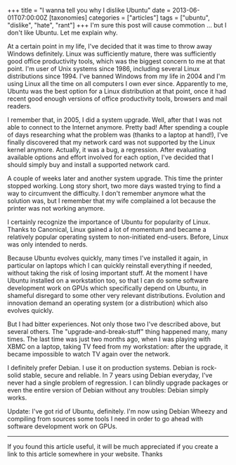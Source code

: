 +++
title = "I wanna tell you why I dislike Ubuntu"
date = 2013-06-01T07:00:00Z
[taxonomies]
categories = ["articles"]
tags = ["ubuntu", "dislike", "hate", "rant"]
+++
I'm sure this post will cause commotion ... but I don't like Ubuntu. Let me explain why.

At a certain point in my life, I've decided that it was time to throw away Windows definitely. Linux was sufficiently mature, there was sufficiently good office productivity tools, which was the biggest concern to me at that point. I'm user of Unix systems since 1986, including several Linux distributions since 1994.  I've banned Windows from my life in 2004 and I'm using Linux all the time on all computers I own ever since. Apparently to me, Ubuntu was the best option for a Linux distribution at that point, once it had recent good enough versions of office productivity tools, browsers and mail readers.

I remember that, in 2005, I did a system upgrade. Well, after that I was not able to connect to the Internet anymore. Pretty bad! After spending a couple of days researching what the problem was (thanks to a laptop at hand!), I've finally discovered that my network card was not supported by the Linux kernel anymore. Actually, it was a bug, a regression. After evaluating available options and effort involved for each option, I've decided that I should simply buy and install a supported network card.

A couple of weeks later and another system upgrade. This time the printer stopped working. Long story short, two more days wasted trying to find a way to circumvent the difficulty. I don't remember anymore what the solution was, but I remember that my wife complained a lot because the printer was not working anymore.

I certainly recognize the importance of Ubuntu for popularity of Linux. Thanks to Canonical, Linux gained a lot of momentum and became a relatively popular operating system to non-initiated end-users. Before, Linux was only intended to nerds.

Because Ubuntu evolves quickly, many times I've installed it again, in particular on laptops which I can quickly reinstall everything if needed, without taking the risk of losing important stuff. At the moment I have Ubuntu installed on a workstation too, so that I can do some software development work on GPUs which specifically depend on Ubuntu, in shameful disregard to some other very relevant distributions. Evolution and innovation demand an operating system (or a distribution) which also evolves quickly.

But I had bitter experiences. Not only those two I've described above, but several others. The "upgrade-and-break-stuff" thing happened many, many times. The last time was just two months ago, when I was playing with XBMC on a laptop, taking TV feed from my workstation: after the upgrade, it became impossible to watch TV again over the network.

I definitely prefer Debian. I use it on production systems. Debian is rock-solid stable, secure and reliable. In 7 years using Debian everyday, I've never had a single problem of regression. I can blindly upgrade packages or even the entire version of Debian without any troubles: Debian simply works.

Update:  I've got rid of Ubuntu, definitely. I'm now using Debian Wheezy and compiling from sources some tools I need in order to go ahead with software development work on GPUs.

----

If you found this article useful, it will be much appreciated if you create a link to this article somewhere in your website. Thanks
